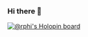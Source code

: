 ### Hi there 👋

[![@rphi's Holopin board](https://holopin.io/api/user/board?user=hemant0758)](https://holopin.io/@rphi)
